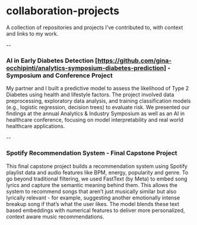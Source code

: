 # collaboration-projects
A collection of repositories and projects I’ve contributed to, with context and links to my work.

--

### AI in Early Diabetes Detection [https://github.com/gina-occhipinti/analytics-symposium-diabetes-prediction] - Symposium and Conference Project
My partner and I built a predictive model to assess the likelihood of Type 2 Diabetes using health and lifestyle factors. The project involved data preprocessing, exploratory data analysis, and training classification models (e.g., logistic regression, decision trees) to evaluate risk. We presented our findings at the annual Analytics & Industry Symposium as well as an AI in healthcare conference, focusing on model interpretability and real world healthcare applications.

--

### Spotify Recommendation System - Final Capstone Project 

This final capstone project builds a recommendation system using Spotify playlist data and audio features like BPM, energy, popularity and genre. To go beyond traditional filtering, we used FastText (by Meta) to embed song lyrics and capture the semantic meaning behind them. This allows the system to recommend songs that aren’t just musically similar but also lyrically relevant - for example, suggesting another emotionally intense breakup song if that’s what the user likes. The model blends these text based embeddings with numerical features to deliver more personalized, context aware music recommendations.
